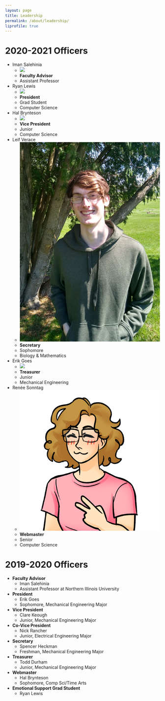 ```yaml
---
layout: page 
title: Leadership
permalink: /about/leadership/
liprofile: true
---
```

# 2020-2021 Officers
* Iman Salehinia
  * ![](/assets/photos/iman.jpg)
  * **Faculty Advisor**
  * Assistant Professor
* Ryan Lewis
  * ![](/assets/photos/ryan.jpg)
  * **President**
  * Grad Student
  * Computer Science
* Hal Brynteson
  * ![](/assets/photos/hal.jpg)
  * **Vice President**
  * Junior
  * Computer Science
* Leif Verace
  * ![](/assets/photos/Leif%20Verace%20Pic.jpg)
  * **Secretary**
  * Sophomore
  * Biology & Mathematics
* Erik Goes
  * ![](/assets/photos/erik.jpg)
  * **Treasurer**
  * Junior
  * Mechanical Engineering
* Ren&eacute;e Sonntag
  * ![](/assets/photos/renee.png)
  * **Webmaster**
  * Senior
  * Computer Science

# 2019-2020 Officers
* **Faculty Advisor**
  * Iman Salehinia
  * Assistant Professor at Northern Illinois University
* **President**
  * Erik Goes
  * Sophomore, Mechanical Engineering Major
* **Vice President**
  * Clare Keough
  * Junior, Mechanical Engineering Major
* **Co-Vice President**
  * Nick Rancher
  * Junior, Electrical Engineering Major
* **Secretary**
  * Spencer Heckman
  * Freshman, Mechanical Engineering Major
* **Treasurer**
  * Todd Durham 
  * Junior, Mechanical Engineering Major
* **Webmaster**
  * Hal Brynteson 
  * Sophomore, Comp Sci/Time Arts
* **Emotional Support Grad Student**
  * Ryan Lewis
